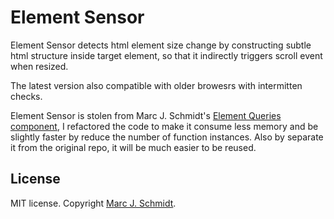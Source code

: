 Element Sensor
===================

Element Sensor detects html element size change by constructing subtle html structure inside target element, so that it indirectly triggers scroll event when resized.

The latest version also compatible with older browesrs with intermitten checks.

Element Sensor is stolen from Marc J. Schmidt's [Element Queries component](https://github.com/marcj/css-element-queries), I refactored the code to make it consume less memory and be slightly faster by reduce the number of function instances. Also by separate it from the original repo, it will be much easier to be reused.

License
-------
MIT license. Copyright [Marc J. Schmidt](http://marcjschmidt.de/).
